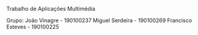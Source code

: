 Trabalho de Aplicações Multimédia

Grupo:
João Vinagre - 190100237
Miguel Serdeira - 190100269
Francisco Esteves - 190100225
